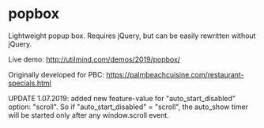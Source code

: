 # popbox
Lightweight popup box. Requires jQuery, but can be easily rewritten without jQuery.

Live demo:
http://utilmind.com/demos/2019/popbox/

Originally developed for PBC: https://palmbeachcuisine.com/restaurant-specials.html

UPDATE 1.07.2019: added new feature-value for "auto_start_disabled" option: "scroll". So if "auto_start_disabled" = "scroll", the auto_show timer will be started only after any window.scroll event.
